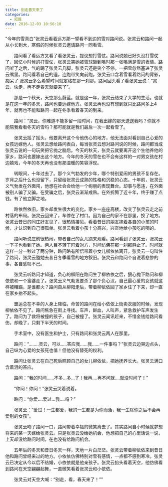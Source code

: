 ```yaml
---
title: 别走春天来了
categories:
  - 短篇
date: 2016-12-03 10:56:10
---
```


   "今年的雪真白”张灵云看着远方那一望看不到边的雪对路问说。张灵云和路问一起从小长到大，寒假的时候张灵云邀请路问一同看雪。

　　路问看了看远方又看了看张灵云，提议想打雪仗。路问说她已好久没打雪仗了，回忆小时候的打雪仗，张灵云笑她被雪球砸到嘴时那一张嘴满是雪的表情。路问听了之后，气的踢了张灵云几脚，张灵云还是笑个不停。一把雪忽然塞进了张灵云嘴里。路问看着自己的逞，连跑带笑向前跑。张灵云口含着雪看着路问的背影，痴呆了.张灵云多么希望时间就定格在那一刹那。路问回头看了看张灵云说：“灵云，快走，再不走春天就要来了”。

　　那是一个秋天，天空那么蔚蓝。就是这一年，张灵云结束了大学的生活。也就是在这一年的冬天，路问也要远嫁他方。张灵云再也没有想到就只比路问多上4年，就再也不能和路问一起在冬季看着春天的到来。

　　路问：“灵云，你难道不能多留一段时间，在我出嫁的那天送送我吗？你就不能陪我看看冬天的雪吗？那可能就是我们最后一次一起看雪了。

　　张灵云摇了摇头，他要离开这个令他伤心的地方，他无法面对看到自己心爱的女孩远嫁他人。张灵云想给路问表白，每当张灵云想对路问说的时候，路问都当成张灵云说的一句玩笑把它抛之脑后。今天的秋天，张灵云就要离开这个生他养他的家乡，路问也要嫁出这个地方。今年的冬天的雪在也不会有这样的一对男女孩在村边嬉戏，今年的冬天再也没有那温暖的笑容浮现。

　　转眼间，十年过去了。那个义气勃发的少年，哪个特别爱闹的男孩不复存在。岁月之后什么也没留下，只留给张灵云成熟的性格和沉稳的心态。十年前，张灵云义气勃发在外面闯，他想在社会会给他一个绚丽的表现舞台。却事与愿违，在外面被别人骗了又骗。在受骗之后，张灵云渐渐成熟。在外折腾了近十年，终于赚了点钱。有了他立脚之地。

　　路依然依旧，家乡却发生很大的变化。家乡一座座高楼，改变了张灵云走之前村落的布局。张灵云回来了，车停在了村口。因为自己的家不在那里，换了地方。张灵云昔日的同庄好友见了，很热情接见。看着昔日的朋友抱着各自的小孩的时候，才认识到自己很孤单。张灵云看着小孩十分高兴，兴奋地给小孩吃的喝的。

　　路问听说庄前很热闹，带者自己的女儿跑来观看。路问看到了张灵云，张灵云一下子也看到了她。两人目不转丁盯着对方，时间仿佛在那一刹那静止了。时间就这样一分一秒过了两分钟，路问略有所悟带着小女儿柳依依离开。张灵云一句叫住了路问，张灵云邀她去昔日冬季看雪的地方叙旧。张灵云和路问个自说着悲惨的事，各自感叹不己。

　　张灵云听路问才知道，负心的柳阳在路问生了柳依依之后，狠心抛下路问和柳依依和一个富婆走了。张灵云义气勃发要杀了那个负心汉，自己最心爱的女孩就这样被糟蹋，是谁都火？路问自从柳阳走后，带着柳依依回了家乡住了下来，却一直在家乡抬不起头。

　　噩运总在不幸的人身上降临，命苦的路问在给小依依上街卖衣服的时候，发现柳依依不见了。路问焦急在街上寻找。车声，鲜血，人叫声，紧急救护车声发生了。路问为了救将被撞的孩子，自己被撞了。张灵云闻讯赶来，不惜金钱给路问看伤，却晚了，只剩下半天的时间。

　　手术室中，没有医生和护士，只有路问和张灵云两人在那里。

　　路问：“........灵云，可以.....答应我......我......一件事吗？”张灵云边哭边点头，自己纵为心爱的女孩死也值！但他没有替死的权利。

　　路问让张灵云在自己死后照顾自己的女儿柳依依，把她抚养长大。张灵云满口含着泪的答应。

　　路问：“我的时间......不多...多...了！我再....再不问就....就没时间了！”

　　“你问！你问！”张灵云哭着说着。

　　路问：“你爱....爱过...我....吗？”

　　张灵云：“爱过！一生都爱，我的一生都是为你而活，我一生除你之后不会再爱别的女孩”。

　　张灵云吻了路问一口，路问带着幸福的微笑离去了。其实路问自小时候就梦想将来的某一天嫁给张灵云。只是张灵云没给她机会，他想把自己的心里话说一说，上天却没给路问时间，在也没有给路问机会。

　　五年后的冬天和昔日冬天一样，天地一片白茫茫。张灵云带着柳依依来到昔日他和路问曾经来过的地方。小依依仿佛特别对雪有感情，一点都不感到寒冷。张灵云已决定从今以后不结婚，小依依就是他亲孩子。张灵云抬头看着天空，他仿佛看到路问在天空翩翩起舞，一直微笑看着张灵云和小依依。

　　张灵云对天空大喊：“别走，看，春天来了！””
